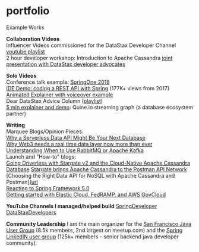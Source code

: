 # portfolio
Example Works

**Collaboration Videos**  
Influencer Videos commissioned for the DataStax Developer Channel [youtube playlist](https://www.youtube.com/playlist?list=PL2g2h-wyI4SoSq61ZQC8GeM_i5rOwe2A0)  
2 hour developer workshop: Introduction to Apache Cassandra [joint presentation with DataStax developer advocates](https://www.youtube.com/watch?v=NdLelsjqd9w)  

**Solo Videos**  
Conference talk example: [SpringOne 2018](https://www.youtube.com/watch?v=V-c12DUOZ74)  
[IDE Demo: coding a REST API with Spring](https://www.youtube.com/watch?v=47xNBNd-LLI) (177K+ views from 2017)  
[Animated Explainer with voiceover example]((https://www.youtube.com/watch?v=pfhqDrNZb70))  
Dear DataStax Advice Column ([playlist]((https://www.youtube.com/playlist?list=PLm-EPIkBI3YoD1EJSrb-vWgKq4F17SRqT)))  
[5 min explainer and demo]((https://www.youtube.com/watch?v=TwxKeu9q1wo)): Quine.io streaming graph (a database ecosystem partner)  

**Writing**  
Marquee Blogs/Opinion Pieces:  
[Why a Serverless Data API Might Be Your Next Database]((https://www.infoq.com/articles/serverless-data-api/))  
[Why Web3 needs a real time data layer now more than ever]((https://thenewstack.io/why-web3-needs-a-real-time-data-layer-now-more-than-ever/))  
[Understanding When to Use RabbitMQ or Apache Kafka]([url](https://dzone.com/articles/understanding-when-to-use-rabbitmq-or-apache-kafka))  
Launch and "How-to" blogs:  
[Going Driverless with Stargate v2 and the Cloud-Native Apache Cassandra Database]([url](https://www.datastax.com/blog/going-driverless-with-stargate-v2-and-the-cloud-native-apache-cassandra-database))
[Stargate brings Apache Cassandra to the Postman API Network]([url](https://medium.com/building-the-open-data-stack/stargate-brings-apache-cassandra-to-the-postman-api-network-a18d973714b))
[Choosing the Right Data API for NoSQL with Apache Cassandra and Postman]([url](https://blog.postman.com/nosql-data-api-apache-cassandra-postman/)  
[Reacting to Spring Framework 5.0]([url](https://tanzu.vmware.com/content/blog/reacting-to-spring-framework-5-0))  
[Getting started with Elastic Cloud, FedRAMP, and AWS GovCloud]([url](https://www.elastic.co/blog/getting-started-with-elastic-cloud-fedramp-and-aws-govcloud))  

**YouTube Channels I managed/helped build**
[SpringDeveloper]((https://www.youtube.com/@SpringSourceDev/about))  
[DataStaxDevelopers]((https://www.youtube.com/@DataStaxDevs))

**Community Leadership**
I am the main organizer for the [San Francisco Java User Group](https://www.meetup.com/sfjava/) (8.5k members, 2nd largest on meetup.com) and the [Spring LinkedIN user group]((https://www.linkedin.com/groups/46964/)) (125k+ members - senior backend java developer community).
